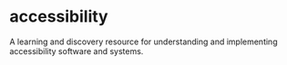 # accessibility
A learning and discovery resource for understanding and implementing accessibility software and systems.
